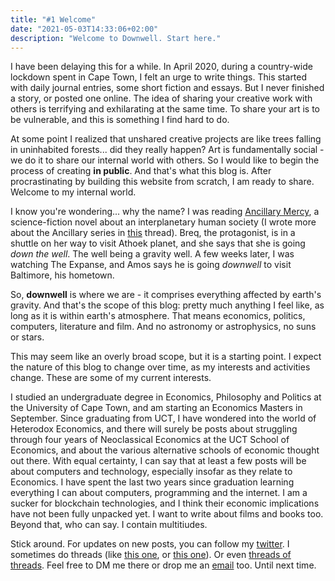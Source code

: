 ```yaml
---
title: "#1 Welcome"
date: "2021-05-03T14:33:06+02:00"
description: "Welcome to Downwell. Start here."
---
```


I have been delaying this for a while. In April 2020, during a country-wide lockdown spent in Cape Town, I felt an urge to write things. This started with daily journal entries, some short fiction and essays. But I never finished a story, or posted one online. The idea of sharing your creative work with others is terrifying and exhilarating at the same time. To share your art is to be vulnerable, and this is something I find hard to do.

At some point I realized that unshared creative projects are like trees falling in uninhabited forests... did they really happen? Art is fundamentally social - we do it to share our internal world with others. So I would like to begin the process of creating **in public**. And that's what this blog is. After procrastinating by building this website from scratch, I am ready to share. Welcome to my internal world.

I know you're wondering... why the name? I was reading [Ancillary Mercy](https://en.wikipedia.org/wiki/Ancillary_Mercy), a science-fiction novel about an interplanetary human society (I wrote more about the Ancillary series in [this](https://twitter.com/emilioemmanueI/status/1361249411117035526) thread). Breq, the protagonist, is in a shuttle on her way to visit Athoek planet, and she says that she is going _down the well_. The well being a gravity well. A few weeks later, I was watching The Expanse, and Amos says he is going _downwell_ to visit Baltimore, his hometown.

So, **downwell** is where we are - it comprises everything affected by earth's gravity. And that's the scope of this blog: pretty much anything I feel like, as long as it is within earth's atmosphere. That means economics, politics, computers, literature and film. And no astronomy or astrophysics, no suns or stars.

This may seem like an overly broad scope, but it is a starting point. I expect the nature of this blog to change over time, as my interests and activities change. These are some of my current interests.

I studied an undergraduate degree in Economics, Philosophy and Politics at the University of Cape Town, and am starting an Economics Masters in September. Since graduating from UCT, I have wondered into the world of Heterodox Economics, and there will surely be posts about struggling through four years of Neoclassical Economics at the UCT School of Economics, and about the various alternative schools of economic thought out there. With equal certainty, I can say that at least a few posts will be about computers and technology, especially insofar as they relate to Economics. I have spent the last two years since graduation learning everything I can about computers, programming and the internet. I am a sucker for blockchain technologies, and I think their economic implications have not been fully unpacked yet. I want to write about films and books too. Beyond that, who can say. I contain multitiudes.

Stick around. For updates on new posts, you can follow my [twitter](https://twitter.com/emilioemmanueI). I sometimes do threads (like [this one](https://twitter.com/emilioemmanueI/status/1384102216290627592?s=20), or [this one](https://twitter.com/emilioemmanueI/status/1170037488192237569?s=20)). Or even [threads of threads](https://twitter.com/emilioemmanueI/status/1350897985245347841?s=20). Feel free to DM me there or drop me an [email](mailto:emilioziniades@gmail.com) too. Until next time.
